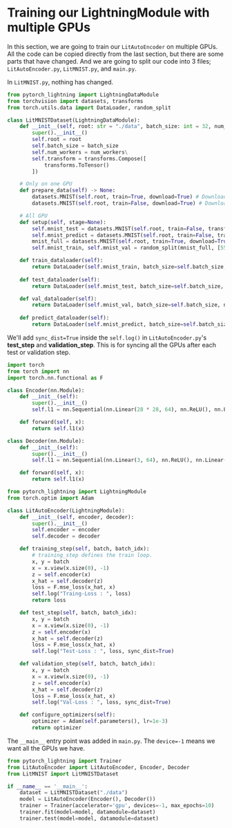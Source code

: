 # Training our LightningModule with multiple GPUs

In this section, we are going to train our `LitAutoEncoder` on multiple GPUs. All the code can be copied directly from the last section, but there are some parts that have changed. And we are going to split our code into 3 files; `LitAutoEncoder.py`, `LitMNIST.py`, and `main.py`. 

In `LitMNIST.py`, nothing has changed.
```python
from pytorch_lightning import LightningDataModule
from torchvision import datasets, transforms
from torch.utils.data import DataLoader, random_split

class LitMNISTDataset(LightningDataModule):
    def __init__(self, root: str = "./data", batch_size: int = 32, num_workers=4):
        super().__init__()
        self.root = root
        self.batch_size = batch_size
        self.num_workers = num_workers\
        self.transform = transforms.Compose([
            transforms.ToTensor()
        ])

    # Only on one GPU
    def prepare_data(self) -> None:
        datasets.MNIST(self.root, train=True, download=True) # Download the training set
        datasets.MNIST(self.root, train=False, download=True) # Download the test set

    # All GPU
    def setup(self, stage=None):
        self.mnist_test = datasets.MNIST(self.root, train=False, transform=self.transform)
        self.mnist_predict = datasets.MNIST(self.root, train=False, transform=self.transform)
        mnist_full = datasets.MNIST(self.root, train=True, download=True, transform=self.transform)
        self.mnist_train, self.mnist_val = random_split(mnist_full, [55000, 5000])

    def train_dataloader(self):
        return DataLoader(self.mnist_train, batch_size=self.batch_size, num_workers=self.num_workers)
    
    def test_dataloader(self):
        return DataLoader(self.mnist_test, batch_size=self.batch_size, num_workers=self.num_workers)

    def val_dataloader(self):
        return DataLoader(self.mnist_val, batch_size=self.batch_size, num_workers=self.num_workers)
    
    def predict_dataloader(self):
        return DataLoader(self.mnist_predict, batch_size=self.batch_size, num_workers=self.num_workers)
```

We'll add `sync_dist=True` inside the `self.log()` in `LitAutoEncoder.py`'s **test_step** and **validation_step**. This is for syncing all the GPUs after each test or validation step.
```python
import torch
from torch import nn
import torch.nn.functional as F

class Encoder(nn.Module):
    def __init__(self):
        super().__init__()
        self.l1 = nn.Sequential(nn.Linear(28 * 28, 64), nn.ReLU(), nn.Linear(64, 3))

    def forward(self, x):
        return self.l1(x)

class Decoder(nn.Module):
    def __init__(self):
        super().__init__()
        self.l1 = nn.Sequential(nn.Linear(3, 64), nn.ReLU(), nn.Linear(64, 28 * 28))

    def forward(self, x):
        return self.l1(x)

from pytorch_lightning import LightningModule
from torch.optim import Adam

class LitAutoEncoder(LightningModule):
    def __init__(self, encoder, decoder):
        super().__init__()
        self.encoder = encoder
        self.decoder = decoder

    def training_step(self, batch, batch_idx):
        # training_step defines the train loop.
        x, y = batch
        x = x.view(x.size(0), -1)
        z = self.encoder(x)
        x_hat = self.decoder(z)
        loss = F.mse_loss(x_hat, x)
        self.log("Traing-Loss : ", loss)
        return loss

    def test_step(self, batch, batch_idx):
        x, y = batch
        x = x.view(x.size(0), -1)
        z = self.encoder(x)
        x_hat = self.decoder(z)
        loss = F.mse_loss(x_hat, x)
        self.log("Test-Loss : ", loss, sync_dist=True)

    def validation_step(self, batch, batch_idx):
        x, y = batch
        x = x.view(x.size(0), -1)
        z = self.encoder(x)
        x_hat = self.decoder(z)
        loss = F.mse_loss(x_hat, x)
        self.log("Val-Loss : ", loss, sync_dist=True)

    def configure_optimizers(self):
        optimizer = Adam(self.parameters(), lr=1e-3)
        return optimizer
```

The `__main__` entry point was added in `main.py`. The `device=-1` means we want all the GPUs we have.
```python
from pytorch_lightning import Trainer
from LitAutoEncoder import LitAutoEncoder, Encoder, Decoder
from LitMNIST import LitMNISTDataset

if __name__ == '__main__':
    dataset = LitMNISTDataset("./data")
    model = LitAutoEncoder(Encoder(), Decoder())
    trainer = Trainer(accelerator='gpu', devices=-1, max_epochs=10)
    trainer.fit(model=model, datamodule=dataset)
    trainer.test(model=model, datamodule=dataset)
```
